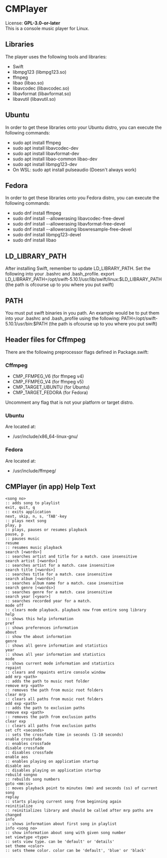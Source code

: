 # CMPlayer
License: **GPL-3.0-or-later**  
This is a console music player for Linux. 

## Libraries
The player uses the following tools and libraries:
 - Swift
 - libmpg123 (libmpg123.so)
 - ffmpeg
 - libao (libao.so)
 - libavcodec (libavcodec.so)
 - libavformat (libavformat.so)
 - libavutil (libavutil.so)

## Ubuntu
In order to get these libraries onto your Ubuntu distro, you can 
execute the following commands:
 - sudo apt install ffmpeg
 - sudo apt install libavcodec-dev
 - sudo apt install libavformat-dev
 - sudo apt install libao-common libao-dev
 - sudo apt install libmpg123-dev
 - On WSL: sudo apt install pulseaudio (Doesn't always work)

## Fedora
In order to get these libraries onto you Fedora distro, you can 
execute the following commands:
 - sudo dnf install ffmpeg
 - sudo dnf install --allowerasing libavcodec-free-devel
 - sudo dnf install --allowerasing libavformat-free-devel
 - sudo dnf install --allowerasing libswresample-free-devel
 - sudo dnf install libmpg123-devel
 - sudo dnf install libao

## LD_LIBRARY_PATH
After installing Swift, remember to update LD_LIBRARY_PATH. Set 
the following into your .bashrc and .bash_profile.
export LD_LIBRARY_PATH=/opt/swift-5.10.1/usr/lib/swift/linux:$LD_LIBRARY_PATH
(the path is ofcourse up to you where you put swift)

## PATH
You must put swift binaries in you path. An example would be to 
put them into your .bashrc and .bash_profile using the following:
PATH=/opt/swift-5.10.1/usr/bin:$PATH
(the path is ofcourse up to you where you put swift)

## Header files for Cffmpeg
There are the following preprocessor flags defined in Package.swift:
### Cffmpeg
 - CMP_FFMPEG_V6 (for ffmpeg v4)
 - CMP_FFMPEG_V4 (for ffmpeg v5)
 - CMP_TARGET_UBUNTU (for Ubuntu)
 - CMP_TARGET_FEDORA (for Fedora)

Uncomment any flag that is not your platform or target distro.

### Ubuntu
Are located at:
 - /usr/include/x86_64-linux-gnu/<library>

### Fedora
Are located at:
 - /usr/include/ffmpeg/<library>


## CMPlayer (in app) Help Text
```
<song no>
:: adds song to playlist
exit, quit, q                                                                   
:: exits application                                                            
next, skip, n, s, 'TAB'-key                                                           
:: plays next song                                                              
play, p
:: plays, pauses or resumes playback                                            
pause, p
:: pauses music
resume
:: resumes music playback
search [<words>]                                                                
:: searches artist and title for a match. case insensitive                      
search artist [<words>]                                                         
:: searches artist for a match. case insensitive                                
search title [<words>]                                                          
:: searches title for a match. case insensitive                                 
search album [<words>]                                                          
:: searches album name for a match. case insensitive                            
search genre [<words>]                                                          
:: searches genre for a match. case insensitive                                 
search year [<year>]  
:: searches recorded year for a match.                                          
mode off                                                                        
:: clears mode playback. playback now from entire song library                  
help                                                                            
:: shows this help information                                                  
pref                                                                            
:: shows preferences information                                                
about                                                                           
:: show the about information                                                   
genre                                                                           
:: shows all genre information and statistics                                   
year                                                                            
:: shows all year information and statistics                                    
mode                                                                            
:: shows current mode information and statistics                                
repaint                                                                         
:: clears and repaints entire console window 
add mrp <path>                                                                  
:: adds the path to music root folder                                           
remove mrp <path>                                                               
:: removes the path from music root folders                                     
clear mrp                                                                       
:: clears all paths from music root folders                                     
add exp <path>
:: adds the path to exclusion paths
remove exp <path>
:: removes the path from exclusion paths
clear exp
:: clears all paths from exclusion paths
set cft <seconds>                                                               
:: sets the crossfade time in seconds (1-10 seconds)                            
enable crossfade                                                                
:: enables crossfade                                                            
disable crossfade                                                               
:: disables crossfade                                                           
enable aos                                                                      
:: enables playing on application startup                                       
disable aos             
:: disables playing on application startup                                      
rebuild songno                                                                  
:: rebuilds song numbers                                                        
goto <mm:ss>                                                                    
:: moves playback point to minutes (mm) and seconds (ss) of current song        
replay                                                                          
:: starts playing current song from beginning again                             
reinitialize                                                                    
:: reinitializes library and should be called after mrp paths are changed       
info                                                                            
:: shows information about first song in playlist                               
info <song no>                                                                  
:: show information about song with given song number                           
set viewtype <type>                                                             
:: sets view type. can be 'default' or 'details'
set theme <color>                                                               
:: sets theme color. color can be 'default', 'blue' or 'black'
```
